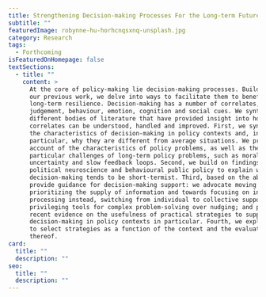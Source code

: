 ```yaml
---
title: Strengthening Decision-making Processes For the Long-term Future
subtitle: ""
featuredImage: robynne-hu-horhcnqsxnq-unsplash.jpg
category: Research
tags:
  - Forthcoming
isFeaturedOnHomepage: false
textSections:
  - title: ""
    content: >
      At the core of policy-making lie decision-making processes. Building on
      our previous work, we delve into ways to facilitate them to benefit
      long-term resilience. Decision-making has a number of correlates, such as
      judgement, behaviour, emotion, cognition and social cues. We synthesise
      different bodies of literature that have provided insight into how these
      correlates can be understood, handled and improved. First, we synthesise
      the characteristics of decision-making in policy contexts and, in
      particular, why they are different from average situations. We provide an
      account of the characteristics of policy problems, as well as the
      particular challenges of long-term policy problems, such as moral
      uncertainty and slow feedback loops. Second, we build on findings in
      political neuroscience and behavioural public policy to explain why
      decision-making tends to be short-termist. Third, based on the above, we
      provide guidance for decision-making support: we advocate moving away from
      prioritizing the supply of information and towards focusing on information
      processing instead, switching from individual to collective support and
      privileging tools for complex problem-solving over nudging; and provide
      recent evidence on the usefulness of practical strategies to support
      decision-making in policy contexts in particular. Fourth, we explain how
      to select strategies as a function of the context and the evaluation
      thereof.
card:
  title: ""
  description: ""
seo:
  title: ""
  description: ""
---
```

